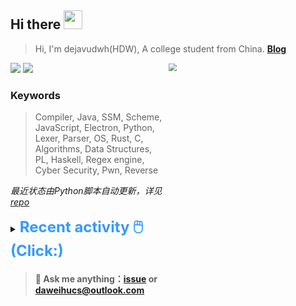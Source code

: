 ## Hi there <img src="https://raw.githubusercontent.com/MartinHeinz/MartinHeinz/master/wave.gif" width="30px">

> Hi, I'm dejavudwh(HDW), A college student from China. **[Blog](https://www.cnblogs.com/secoding)** 

![](https://komarev.com/ghpvc/?username=dejavudwh)
<img src="https://img.shields.io/badge/BLOG-dejavudwh-blue"><a href="https://www.cnblogs.com/secoding/"></a></img>
<img align="right" width="50%" src="https://github-readme-stats.vercel.app/api?username=dejavudwh&show_icons=true&theme=onedark&count_private=true" style="zoom: 80%;" /> 

### Keywords 

> Compiler, Java, SSM, Scheme, JavaScript, Electron, Python, Lexer, Parser, OS, Rust, C, Algorithms, Data Structures, PL, Haskell, Regex engine, Cyber Security, Pwn, Reverse

*最近状态由Python脚本自动更新，详见<a href="https://github.com/dejavudwh/dejavudwh"> repo</a>*

<details>

  <summary><font size="5.5" color="#3399FF"><b>Recent activity 🖱️(Click:)</b></font></summary>

  - <details open>

    <summary><font size="3.5" color="#3399FF"><b>Recent Post 🖱️</b></font></summary>
    <br>
    <table>
    <tr>
    <td>
    <!-- ZHIHUPOSTS:START --> 

    <!-- ZHIHUPOSTS:END -->
    </td>
    <td>
    <!-- GITHUB:START -->

    - [dejavudwh pushed to main in dejavudwh/newboy](https://github.com/dejavudwh/newboy/compare/8d6c63ad92...8ff0041102) - 2021-06-30T12:57:14Z
    - [dejavudwh pushed to main in dejavudwh/newboy](https://github.com/dejavudwh/newboy/compare/42e7246421...8d6c63ad92) - 2021-06-30T09:48:05Z
    - [dejavudwh pushed to main in dejavudwh/newboy](https://github.com/dejavudwh/newboy/compare/e72d58b55b...42e7246421) - 2021-06-30T09:13:30Z
    - [dejavudwh created a branch main in dejavudwh/newboy](https://github.com/dejavudwh/newboy/compare/main) - 2021-06-30T08:32:23Z
    - [dejavudwh created a repository dejavudwh/newboy](https://github.com/dejavudwh/newboy//) - 2021-06-30T08:32:22Z
    <!-- GITHUB:END -->
    </td>
    </tr>
    </table>
  </details>

</details>

> #### 💬 Ask me anything：[issue](https://github.com/dejavudwh/dejavudwh/issues) or [daweihucs@outlook.com](mailto:daweihucs@outlook.com)